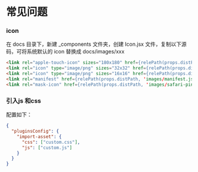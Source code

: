 # 常见问题

### icon
在 docs 目录下，新建 _components 文件夹，创建 Icon.jsx 文件，复制以下源码，可将系统默认的 icon 替换成 docs/images/xxx

```html
<link rel="apple-touch-icon" sizes="180x180" href={relePath(props.distPath, 'images/apple-touch-icon.png')} />
<link rel="icon" type="image/png" sizes="32x32" href={relePath(props.distPath, 'images/favicon-32x32.png')} />
<link rel="icon" type="image/png" sizes="16x16" href={relePath(props.distPath, 'images/favicon-16x16.png')} />
<link rel="manifest" href={relePath(props.distPath, 'images/manifest.json')} />
<link rel="mask-icon" href={relePath(props.distPath, 'images/safari-pinned-tab.svg"')} color="#5bbad5" />
```

### 引入js 和css
配置如下：
```json
{
  "pluginsConfig": {
    "import-asset": {
      "css": ["custom.css"],
      "js": ["custom.js"]
    }
  }
}

```


